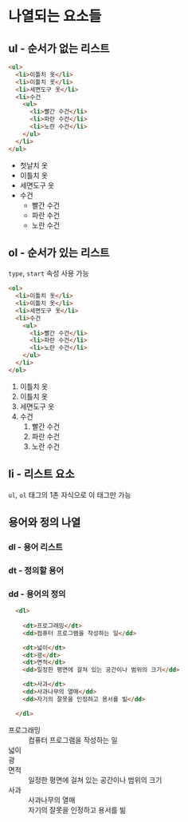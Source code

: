# 나열되는 요소들
## ul - 순서가 없는 리스트
```html
<ul>
  <li>이틀치 옷</li>
  <li>이틀치 옷</li>
  <li>세면도구 옷</li>
  <li>수건
    <ul>
      <li>빨간 수건</li>
      <li>파란 수건</li>
      <li>노란 수건</li>
    </ul>
  </li>
</ul>
```
<ul>
  <li>첫날치 옷</li>
  <li>이틀치 옷</li>
  <li>세면도구 옷</li>
  <li>수건
    <ul>
      <li>빨간 수건</li>
      <li>파란 수건</li>
      <li>노란 수건</li>
    </ul>
  </li>
</ul>

## ol - 순서가 있는 리스트
`type`, `start` 속성 사용 가능
```html
<ol>
  <li>이틀치 옷</li>
  <li>이틀치 옷</li>
  <li>세면도구 옷</li>
  <li>수건
    <ul>
      <li>빨간 수건</li>
      <li>파란 수건</li>
      <li>노란 수건</li>
    </ul>
  </li>
</ol>
```
<ol>
  <li>이틀치 옷</li>
  <li>이틀치 옷</li>
  <li>세면도구 옷</li>
  <li>수건
    <ol>
      <li>빨간 수건</li>
      <li>파란 수건</li>
      <li>노란 수건</li>
    </ol>
  </li>
</ol>

## li - 리스트 요소
`ul`, `ol` 태그의 1촌 자식으로 이 태그만 가능

## 용어와 정의 나열
### dl - 용어 리스트
### dt - 정의할 용어
### dd - 용어의 정의
```html
  <dl>
    
    <dt>프로그래밍</dt>
    <dd>컴퓨터 프로그램을 작성하는 일</dd>

    <dt>넓이</dt>
    <dt>광</dt>
    <dt>면적</dt>
    <dd>일정한 평면에 걸쳐 있는 공간이나 범위의 크기</dd>

    <dt>사과</dt>
    <dd>사과나무의 열매</dd>
    <dd>자기의 잘못을 인정하고 용서를 빎</dd>

  </dl>
```

<dl>
    <dt>프로그래밍</dt>
    <dd>컴퓨터 프로그램을 작성하는 일</dd>
    <dt>넓이</dt>
    <dt>광</dt>
    <dt>면적</dt>
    <dd>일정한 평면에 걸쳐 있는 공간이나 범위의 크기</dd>
    <dt>사과</dt>
    <dd>사과나무의 열매</dd>
    <dd>자기의 잘못을 인정하고 용서를 빎</dd>
</dl>